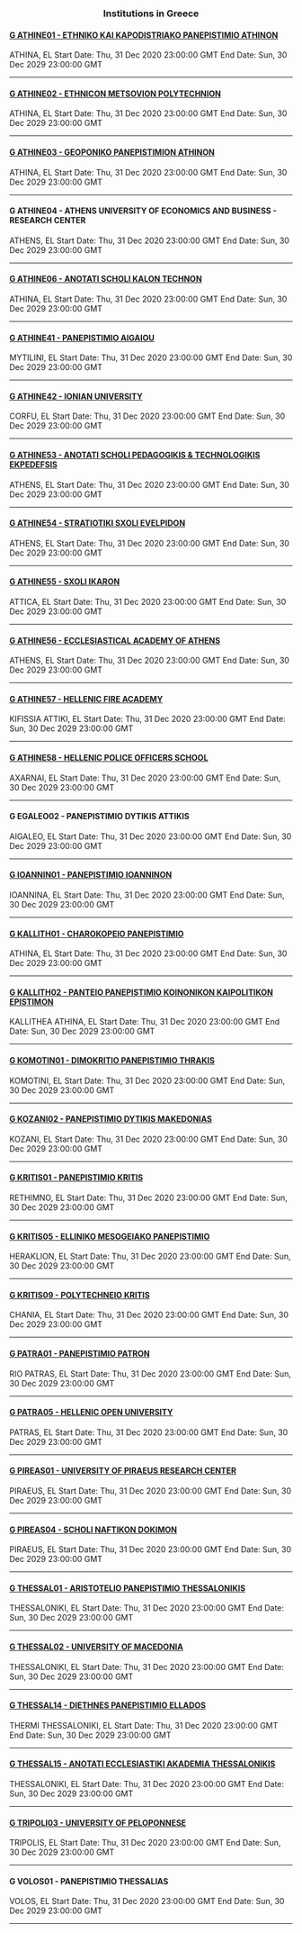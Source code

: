 <h3 align="center">Institutions in Greece</h3>

<h4><a href="//www.elke.uoa.gr">G ATHINE01 - ETHNIKO KAI KAPODISTRIAKO PANEPISTIMIO ATHINON</a></h4>
ATHINA, EL
Start Date: Thu, 31 Dec 2020 23:00:00 GMT
End Date: Sun, 30 Dec 2029 23:00:00 GMT

---
<h4><a href="//www.ntua.gr">G ATHINE02 - ETHNICON METSOVION POLYTECHNION</a></h4>
ATHINA, EL
Start Date: Thu, 31 Dec 2020 23:00:00 GMT
End Date: Sun, 30 Dec 2029 23:00:00 GMT

---
<h4><a href="//www.aua.gr">G ATHINE03 - GEOPONIKO PANEPISTIMION ATHINON</a></h4>
ATHINA, EL
Start Date: Thu, 31 Dec 2020 23:00:00 GMT
End Date: Sun, 30 Dec 2029 23:00:00 GMT

---
<h4>G ATHINE04 - ATHENS UNIVERSITY OF ECONOMICS AND BUSINESS - RESEARCH CENTER</h4>
ATHENS, EL
Start Date: Thu, 31 Dec 2020 23:00:00 GMT
End Date: Sun, 30 Dec 2029 23:00:00 GMT

---
<h4><a href="//www.asfa.gr">G ATHINE06 - ANOTATI SCHOLI KALON TECHNON</a></h4>
ATHINA, EL
Start Date: Thu, 31 Dec 2020 23:00:00 GMT
End Date: Sun, 30 Dec 2029 23:00:00 GMT

---
<h4><a href="//www.aegean.gr">G ATHINE41 - PANEPISTIMIO AIGAIOU</a></h4>
MYTILINI, EL
Start Date: Thu, 31 Dec 2020 23:00:00 GMT
End Date: Sun, 30 Dec 2029 23:00:00 GMT

---
<h4><a href="//www.ionio.gr/rc">G ATHINE42 - IONIAN UNIVERSITY</a></h4>
CORFU, EL
Start Date: Thu, 31 Dec 2020 23:00:00 GMT
End Date: Sun, 30 Dec 2029 23:00:00 GMT

---
<h4><a href="//www.aspete.gr">G ATHINE53 - ANOTATI SCHOLI PEDAGOGIKIS & TECHNOLOGIKIS EKPEDEFSIS</a></h4>
ATHENS, EL
Start Date: Thu, 31 Dec 2020 23:00:00 GMT
End Date: Sun, 30 Dec 2029 23:00:00 GMT

---
<h4><a href="//www.sse.gr">G ATHINE54 - STRATIOTIKI SXOLI EVELPIDON</a></h4>
ATHENS, EL
Start Date: Thu, 31 Dec 2020 23:00:00 GMT
End Date: Sun, 30 Dec 2029 23:00:00 GMT

---
<h4><a href="https://hafa.haf.gr/">G ATHINE55 - SXOLI IKARON</a></h4>
ATTICA, EL
Start Date: Thu, 31 Dec 2020 23:00:00 GMT
End Date: Sun, 30 Dec 2029 23:00:00 GMT

---
<h4><a href="//aeaa.gr">G ATHINE56 - ECCLESIASTICAL ACADEMY OF ATHENS</a></h4>
ATHENS, EL
Start Date: Thu, 31 Dec 2020 23:00:00 GMT
End Date: Sun, 30 Dec 2029 23:00:00 GMT

---
<h4><a href="//www.academy.fireservice.gr">G ATHINE57 - HELLENIC FIRE ACADEMY</a></h4>
KIFISSIA ATTIKI, EL
Start Date: Thu, 31 Dec 2020 23:00:00 GMT
End Date: Sun, 30 Dec 2029 23:00:00 GMT

---
<h4><a href="http://www.hellenicpolice.gr/">G ATHINE58 - HELLENIC POLICE OFFICERS SCHOOL</a></h4>
AXARNAI, EL
Start Date: Thu, 31 Dec 2020 23:00:00 GMT
End Date: Sun, 30 Dec 2029 23:00:00 GMT

---
<h4>G EGALEO02 - PANEPISTIMIO DYTIKIS ATTIKIS</h4>
AIGALEO, EL
Start Date: Thu, 31 Dec 2020 23:00:00 GMT
End Date: Sun, 30 Dec 2029 23:00:00 GMT

---
<h4><a href="//www.uoi.gr / www.rc.uoi.gr">G IOANNIN01 - PANEPISTIMIO IOANNINON</a></h4>
IOANNINA, EL
Start Date: Thu, 31 Dec 2020 23:00:00 GMT
End Date: Sun, 30 Dec 2029 23:00:00 GMT

---
<h4><a href="//www.hua.gr">G KALLITH01 - CHAROKOPEIO PANEPISTIMIO</a></h4>
ATHINA, EL
Start Date: Thu, 31 Dec 2020 23:00:00 GMT
End Date: Sun, 30 Dec 2029 23:00:00 GMT

---
<h4><a href="//www.panteion.gr">G KALLITH02 - PANTEIO PANEPISTIMIO KOINONIKON KAIPOLITIKON EPISTIMON</a></h4>
KALLITHEA ATHINA, EL
Start Date: Thu, 31 Dec 2020 23:00:00 GMT
End Date: Sun, 30 Dec 2029 23:00:00 GMT

---
<h4><a href="//www.duth.gr">G KOMOTIN01 - DIMOKRITIO PANEPISTIMIO THRAKIS</a></h4>
KOMOTINI, EL
Start Date: Thu, 31 Dec 2020 23:00:00 GMT
End Date: Sun, 30 Dec 2029 23:00:00 GMT

---
<h4><a href="//rc.uowm.gr">G KOZANI02 - PANEPISTIMIO DYTIKIS MAKEDONIAS</a></h4>
KOZANI, EL
Start Date: Thu, 31 Dec 2020 23:00:00 GMT
End Date: Sun, 30 Dec 2029 23:00:00 GMT

---
<h4><a href="//www.uoc.gr">G KRITIS01 - PANEPISTIMIO KRITIS</a></h4>
RETHIMNO, EL
Start Date: Thu, 31 Dec 2020 23:00:00 GMT
End Date: Sun, 30 Dec 2029 23:00:00 GMT

---
<h4><a href="//www.hmu.gr">G KRITIS05 - ELLINIKO MESOGEIAKO PANEPISTIMIO</a></h4>
HERAKLION, EL
Start Date: Thu, 31 Dec 2020 23:00:00 GMT
End Date: Sun, 30 Dec 2029 23:00:00 GMT

---
<h4><a href="//www.tuc.gr">G KRITIS09 - POLYTECHNEIO KRITIS</a></h4>
CHANIA, EL
Start Date: Thu, 31 Dec 2020 23:00:00 GMT
End Date: Sun, 30 Dec 2029 23:00:00 GMT

---
<h4><a href="//www.upatras.gr">G PATRA01 - PANEPISTIMIO PATRON</a></h4>
RIO PATRAS, EL
Start Date: Thu, 31 Dec 2020 23:00:00 GMT
End Date: Sun, 30 Dec 2029 23:00:00 GMT

---
<h4><a href="//www.eap.gr">G PATRA05 - HELLENIC OPEN UNIVERSITY</a></h4>
PATRAS, EL
Start Date: Thu, 31 Dec 2020 23:00:00 GMT
End Date: Sun, 30 Dec 2029 23:00:00 GMT

---
<h4><a href="//www.unipi.gr">G PIREAS01 - UNIVERSITY OF PIRAEUS RESEARCH CENTER</a></h4>
PIRAEUS, EL
Start Date: Thu, 31 Dec 2020 23:00:00 GMT
End Date: Sun, 30 Dec 2029 23:00:00 GMT

---
<h4><a href="//www.hna.gr">G PIREAS04 - SCHOLI NAFTIKON DOKIMON</a></h4>
PIRAEUS, EL
Start Date: Thu, 31 Dec 2020 23:00:00 GMT
End Date: Sun, 30 Dec 2029 23:00:00 GMT

---
<h4><a href="//www.auth.gr">G THESSAL01 - ARISTOTELIO PANEPISTIMIO THESSALONIKIS</a></h4>
THESSALONIKI, EL
Start Date: Thu, 31 Dec 2020 23:00:00 GMT
End Date: Sun, 30 Dec 2029 23:00:00 GMT

---
<h4><a href="//www.uom.gr">G THESSAL02 - UNIVERSITY OF MACEDONIA</a></h4>
THESSALONIKI, EL
Start Date: Thu, 31 Dec 2020 23:00:00 GMT
End Date: Sun, 30 Dec 2029 23:00:00 GMT

---
<h4><a href="//www.ihu.edu.gr">G THESSAL14 - DIETHNES PANEPISTIMIO ELLADOS</a></h4>
THERMI THESSALONIKI, EL
Start Date: Thu, 31 Dec 2020 23:00:00 GMT
End Date: Sun, 30 Dec 2029 23:00:00 GMT

---
<h4><a href="//www.aeath.gr">G THESSAL15 - ANOTATI ECCLESIASTIKI AKADEMIA THESSALONIKIS</a></h4>
THESSALONIKI, EL
Start Date: Thu, 31 Dec 2020 23:00:00 GMT
End Date: Sun, 30 Dec 2029 23:00:00 GMT

---
<h4><a href="//www.uop.gr">G TRIPOLI03 - UNIVERSITY OF PELOPONNESE</a></h4>
TRIPOLIS, EL
Start Date: Thu, 31 Dec 2020 23:00:00 GMT
End Date: Sun, 30 Dec 2029 23:00:00 GMT

---
<h4>G VOLOS01 - PANEPISTIMIO THESSALIAS</h4>
VOLOS, EL
Start Date: Thu, 31 Dec 2020 23:00:00 GMT
End Date: Sun, 30 Dec 2029 23:00:00 GMT

---